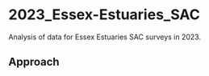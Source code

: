 # 2023_Essex-Estuaries_SAC
Analysis of data for Essex Estuaries SAC surveys in 2023.

## Approach ##
